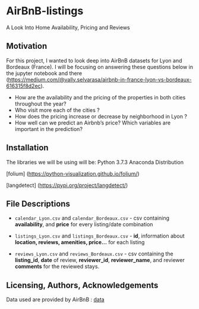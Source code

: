 # AirBnB-listings
A Look Into Home Availability, Pricing and Reviews

## Motivation
For this project, I wanted to look deep into AirBnB datasets for Lyon and Bordeaux (France). I will be focusing on answering these questions below in the jupyter notebook and there (https://medium.com/@vally.selvarasa/airbnb-in-france-lyon-vs-bordeaux-616315f8d2ec). 

- How are the availability and the pricing of the properties in both cities throughout the year?
- Who visit more each of the cities ?
- How does the pricing increase or decrease by neighborhood in Lyon ?
- How well can we predict an Airbnb’s price? Which variables are important in the prediction?

## Installation
The libraries we will be using will be:
Python 3.7.3 Anaconda Distribution

[folium] (https://python-visualization.github.io/folium/)

[langdetect] (https://pypi.org/project/langdetect/)

## File Descriptions
* `calendar_Lyon.csv` and `calendar_Bordeaux.csv` - csv containing **availability**, and **price** for every listing/date combination

* `listings_Lyon.csv` and `listings_Bordeaux.csv` - **id**, information about **location, reviews, amenities, price...** for each listing

* `reviews_Lyon.csv` and `reviews_Bordeaux.csv` - csv containing the **listing_id**, **date** of review, **reviewer_id**, **reviewer_name**, and reviewer **comments** for the reviewed stays.

## Licensing, Authors, Acknowledgements<a name="licensing"></a>

Data used are provided by AirBnB : [data](http://insideairbnb.com/get-the-data.html)

